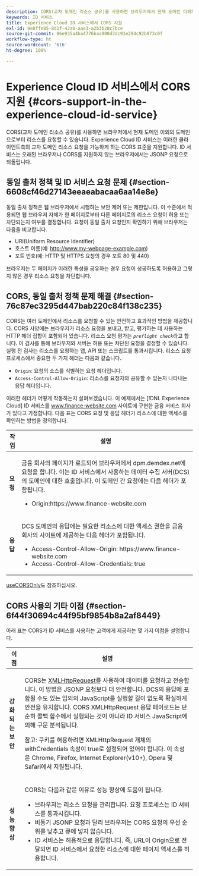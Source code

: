 ```yaml
---
description: CORS(교차 도메인 리소스 공유)를 사용하면 브라우저에서 현재 도메인 이외의 도메인으로부터 리소스를 요청할 수 있습니다. Experience Cloud ID 서비스는 이러한 클라이언트측의 교차 도메인 리소스 요청을 가능하게 하는 CORS 표준을 지원합니다. ID 서비스는 오래된 브라우저나 CORS를 지원하지 않는 브라우저에서는 JSONP 요청으로 되돌립니다.
keywords: ID 서비스
title: Experience Cloud ID 서비스에서 CORS 지원
exl-id: 0e8ffe85-8d1f-42a0-aae3-a2b3b28c7bce
source-git-commit: 06e935a4ba4776baa900d3dc91e294c92b873c0f
workflow-type: ht
source-wordcount: '616'
ht-degree: 100%

---
```


# Experience Cloud ID 서비스에서 CORS 지원 {#cors-support-in-the-experience-cloud-id-service}

CORS(교차 도메인 리소스 공유)를 사용하면 브라우저에서 현재 도메인 이외의 도메인으로부터 리소스를 요청할 수 있습니다. Experience Cloud ID 서비스는 이러한 클라이언트측의 교차 도메인 리소스 요청을 가능하게 하는 CORS 표준을 지원합니다. ID 서비스는 오래된 브라우저나 CORS를 지원하지 않는 브라우저에서는 JSONP 요청으로 되돌립니다.

## 동일 출처 정책 및 ID 서비스 요청 문제 {#section-6608cf46d27143eeaeabacaa6aa14e8e}

동일 출처 정책은 웹 브라우저에서 시행하는 보안 제어 또는 제한입니다. 이 수준에서 적용되면 웹 브라우저 자체가 한 페이지로부터 다른 페이지로의 리소스 요청이 허용 또는 차단되는지 여부를 결정합니다. 요청이 동일 출처 요청인지 확인하기 위해 브라우저는 다음을 비교합니다.

* URI(Uniform Resource Identifier)
* 호스트 이름(예: http://www.my-webpage-example.com)
* 포트 번호(예: HTTP 및 HTTPS 요청의 경우 포트 80 및 440)

브라우저는 두 페이지가 이러한 특성을 공유하는 경우 요청이 성공하도록 허용하고 그렇지 않은 경우 리소스 요청을 차단합니다.

## CORS, 동일 출처 정책 문제 해결 {#section-76c87ec3295d447bab220c84f138c235}

CORS는 여러 도메인에서 리소스를 요청할 수 있는 안전하고 효과적인 방법을 제공합니다. CORS 사양에는 브라우저가 리소스 요청을 보내고, 받고, 평가하는 데 사용하는 HTTP 헤더 집합이 포함되어 있습니다. 리소스 요청 평가는 *`preflight check`*&#x200B;라고 합니다. 이 검사를 통해 브라우저와 서버는 허용 또는 차단된 요청을 결정할 수 있습니다. 실행 전 검사는 리소스를 요청하는 앱, API 또는 스크립트를 통과시킵니다. 리소스 요청 프로세스에서 중요한 두 가지 헤더는 다음과 같습니다.

* `Origin`: 요청의 소스를 식별하는 요청 헤더입니다.
* `Access-Control-Allow-Origin`: 리소스를 요청자와 공유할 수 있는지 나타내는 응답 헤더입니다.

이러한 헤더가 어떻게 작동하는지 살펴보겠습니다. 이 예제에서는 [!DNL Experience Cloud] ID 서비스를 www.finance-website.com 사이트에 구현한 금융 서비스 회사가 있다고 가정합니다. 다음 표는 CORS 요청 및 응답 헤더가 리소스에 대한 액세스를 확인하는 방법을 정의합니다.

<table id="table_B004ACF52B5A4D33B1DCF7EA77BE4E6D"> 
 <thead> 
  <tr> 
   <th colname="col1" class="entry"> 작업 </th> 
   <th colname="col2" class="entry"> 설명 </th> 
  </tr> 
 </thead>
 <tbody> 
  <tr> 
   <td colname="col1"> <p> <b>요청</b> </p> </td> 
   <td colname="col2"> <p>금융 회사의 페이지가 로드되어 브라우저에서 <span class="codeph">dpm.demdex.net</span>에 요청을 합니다. 이는 ID 서비스에서 사용하는 데이터 수집 서버(DCS)의 도메인에 대한 호출입니다. 이 도메인 간 요청에는 다음 헤더가 포함됩니다. </p> <p> 
     <ul class="simplelist"> 
      <li> <span class="codeph"> Origin:https://www.finance-website.com</span> </li> 
     </ul> </p> </td> 
  </tr> 
  <tr> 
   <td colname="col1"> <p> <b>응답</b> </p> </td> 
   <td colname="col2"> <p>DCS 도메인의 응답에는 필요한 리소스에 대한 액세스 권한을 금융 회사의 사이트에 제공하는 다음 헤더가 포함됩니다. </p> <p> 
     <ul class="simplelist"> 
      <li> <span class="codeph"> Access-Control-Allow-Origin: https://www.finance-website.com</span> </li> 
      <li> <span class="codeph"> Access-Control-Allow-Credentials: true</span> </li> 
     </ul> </p> </td> 
  </tr> 
 </tbody> 
</table>

[useCORSOnly](../library/function-vars/use-cors-only.md#reference-8a9a143d838b48d6b23329b84b13e1fa)도 참조하십시오.

## CORS 사용의 기타 이점 {#section-6f44f30694c44f95bf9854b8a2af8449}

아래 표는 CORS가 ID 서비스를 사용하는 고객에게 제공하는 몇 가지 이점을 설명합니다.

<table id="table_AEB51A263D454F90B66E8C8D0513CF79"> 
 <thead> 
  <tr> 
   <th colname="col1" class="entry"> 이점 </th> 
   <th colname="col2" class="entry"> 설명 </th> 
  </tr>
 </thead>
 <tbody> 
  <tr> 
   <td colname="col1"> <p><b>강화되는 보안</b> </p> </td> 
   <td colname="col2"> <p>CORS는 <a href="https://developer.mozilla.org/ko_KR/docs/Web/API/XMLHttpRequest" format="https" scope="external"> XMLHttpRequest</a>를 사용하여 데이터를 요청하고 전송합니다. 이 방법은 JSONP 요청보다 더 안전합니다. DCS의 응답에 포함될 수도 있는 임의의 JavaScript를 실행할 길이 없도록 확실하게 안전을 유지합니다. CORS XMLHttpRequest 응답 페이로드는 단순히 콜백 함수에서 실행되는 것이 아니라 ID 서비스 JavaScript에 의해 구문 분석됩니다. </p> <p> <p>참고: 쿠키를 허용하려면 <span class="codeph">XMLHttpRequest</span> 개체의 <span class="codeph">withCredentials</span> 속성이 <span class="codeph">true</span>로 설정되어 있어야 합니다. 이 속성은 Chrome, Firefox, Internet Explorer(v10+), Opera 및 Safari에서 지원됩니다. </p> </p> </td> 
  </tr> 
  <tr> 
   <td colname="col1"> <p><b>성능 향상</b> </p> </td> 
   <td colname="col2"> <p>CORS는 다음과 같은 이유로 성능 향상에 도움이 됩니다. </p> 
    <ul id="ul_EC3A178003A94D70883B914050D7C464"> 
     <li id="li_F8B44352BFBB46CDBD07AE40B9F2D0EC">브라우저는 리소스 요청을 관리합니다. 요청 프로세스는 ID 서비스를 통과시킵니다. </li> 
     <li id="li_C63E43A4CAB84210AB6A39100E5864BE">비동기 JSONP 요청과 달리 브라우저는 CORS 요청의 우선 순위를 낮추고 큐에 넣지 않습니다. </li> 
     <li id="li_1A2A15F591B84D1BAED3CFAB391EEBEC">ID 서비스는 허용적으로 응답합니다. 즉, URL이 <span class="codeph">Origin</span>으로 전달되면 ID 서비스에서 요청한 리소스에 대한 페이지 액세스를 허용합니다. </li> 
    </ul> </td> 
  </tr> 
 </tbody> 
</table>
